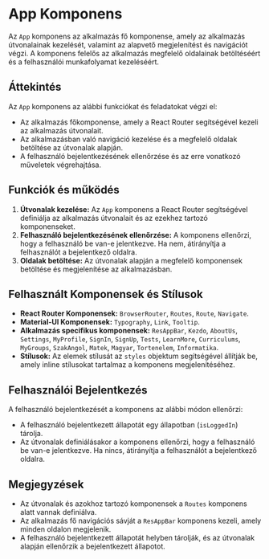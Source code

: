 # App Komponens

Az `App` komponens az alkalmazás fő komponense, amely az alkalmazás útvonalainak kezelését, valamint az alapvető megjelenítést és navigációt végzi. A komponens felelős az alkalmazás megfelelő oldalainak betöltéséért és a felhasználói munkafolyamat kezeléséért.

## Áttekintés

Az `App` komponens az alábbi funkciókat és feladatokat végzi el:

- Az alkalmazás főkomponense, amely a React Router segítségével kezeli az alkalmazás útvonalait.
- Az alkalmazásban való navigáció kezelése és a megfelelő oldalak betöltése az útvonalak alapján.
- A felhasználó bejelentkezésének ellenőrzése és az erre vonatkozó műveletek végrehajtása.

## Funkciók és működés

1. **Útvonalak kezelése:** Az `App` komponens a React Router segítségével definiálja az alkalmazás útvonalait és az ezekhez tartozó komponenseket.
2. **Felhasználó bejelentkezésének ellenőrzése:** A komponens ellenőrzi, hogy a felhasználó be van-e jelentkezve. Ha nem, átirányítja a felhasználót a bejelentkező oldalra.
3. **Oldalak betöltése:** Az útvonalak alapján a megfelelő komponensek betöltése és megjelenítése az alkalmazásban.

## Felhasznált Komponensek és Stílusok

- **React Router Komponensek:** `BrowserRouter`, `Routes`, `Route`, `Navigate`.
- **Material-UI Komponensek:** `Typography`, `Link`, `Tooltip`.
- **Alkalmazás specifikus komponensek:** `ResAppBar`, `Kezdo`, `AboutUs`, `Settings`, `MyProfile`, `SignIn`, `SignUp`, `Tests`, `LearnMore`, `Curriculums`, `MyGroups`, `SzakAngol`, `Matek`, `Magyar`, `Tortenelem`, `Informatika`.
- **Stílusok:** Az elemek stílusát az `styles` objektum segítségével állítják be, amely inline stílusokat tartalmaz a komponens megjelenítéséhez.

## Felhasználói Bejelentkezés

A felhasználó bejelentkezését a komponens az alábbi módon ellenőrzi:

- A felhasználó bejelentkezett állapotát egy állapotban (`isLoggedIn`) tárolja.
- Az útvonalak definiálásakor a komponens ellenőrzi, hogy a felhasználó be van-e jelentkezve. Ha nincs, átirányítja a felhasználót a bejelentkező oldalra.

## Megjegyzések

- Az útvonalak és azokhoz tartozó komponensek a `Routes` komponens alatt vannak definiálva.
- Az alkalmazás fő navigációs sávját a `ResAppBar` komponens kezeli, amely minden oldalon megjelenik.
- A felhasználó bejelentkezett állapotát helyben tárolják, és az útvonalak alapján ellenőrzik a bejelentkezett állapotot.
